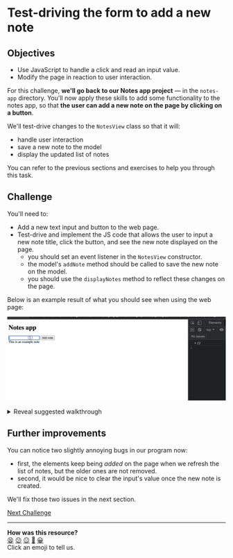 # Test-driving the form to add a new note

## Objectives

 * Use JavaScript to handle a click and read an input value.
 * Modify the page in reaction to user interaction.

For this challenge, **we'll go back to our Notes app project** — in the `notes-app` directory.
You'll now apply these skills to add some functionality to the notes app, so 
that **the user can add a new note on the page by clicking on a button**.

We'll test-drive changes to the `NotesView` class so that it will:
 * handle user interaction
 * save a new note to the model
 * display the updated list of notes
 
You can refer to the previous sections and exercises to help you through this
task.

## Challenge

You'll need to:
 * Add a new text input and button to the web page.
 * Test-drive and implement the JS code that allows the user to input a new note title,
   click the button, and see the new note displayed on the page.
    * you should set an event listener in the `NotesView` constructor.
    * the model's `addNote` method should be called to save the new note on the model.
    * you should use the `displayNotes` method to reflect these changes on the page.

Below is an example result of what you should see when using the web page:

![Typing in a new note](./resources/new-note-input-1.gif)


<details>
  <summary>Reveal suggested walkthrough</summary>

  1. Update the web page to add:
      * an HTML text input to enter the note content
      * a submit button to add the note

      ```html
        <h1>Notes app</h1>

        <input type="text" id="add-note-input" />
        <button id="add-note-btn">Add note</button>

        <div id="main-container">

        </div>
      ```


  2. Write a new test in `notesView.test.js` which:
      * sets up the model and view instances
      * sets the value of the text input to `'This is a new test note'`
      * clicks the submit button
      * then asserts there is a new note element on the page with the contents `'This is a
        new test note'`

      ```js
      // notesView.test.js

      // ...
      it('adds a new note', () => {
        document.body.innerHTML = fs.readFileSync('./index.html');

        const model = new NotesModel();
        const view = new NotesView(model);

        // 1. Fill the input
        const input = document.querySelector('#add-note-input');
        input.value = 'My new amazing test note';

        // 2. Click the button
        const button = document.querySelector('#add-note-btn');
        button.click();

        // 3. The note should be on the page
        expect(document.querySelectorAll('div.note').length).toEqual(1);
        expect(document.querySelectorAll('div.note')[0].textContent).toEqual('My new amazing test note');
      });
      ```

  3. Modify the code in the `NotesView` class so the test passes.

      ```js
      // notesView.js

      class NotesView {
        constructor(model) {
          this.model = model;
          this.mainContainerEl = document.querySelector('#main-container');

          document.querySelector('#add-note-btn').addEventListener('click', () => {
            const newNote = document.querySelector('#add-note-input').value;
            this.addNewNote(newNote);
          });
        }

        addNewNote(newNote) {
          this.model.addNote(newNote);
          this.displayNotes();
        }

        // ...
      }
      ```

</details>

## Further improvements

You can notice two slightly annoying bugs in our program now:
 * first, the elements keep being *added* on the page when we refresh the list of notes,
   but the older ones are not removed.
 * second, it would be nice to clear the input's value once the new note is created.

We'll fix those two issues in the next section.


[Next Challenge](11_fixing_list_refresh.md)

<!-- BEGIN GENERATED SECTION DO NOT EDIT -->

---

**How was this resource?**  
[😫](https://airtable.com/shrUJ3t7KLMqVRFKR?prefill_Repository=makersacademy%2Fjavascript-web-applications&prefill_File=contents%2F10_adding_a_note_ui.md&prefill_Sentiment=😫) [😕](https://airtable.com/shrUJ3t7KLMqVRFKR?prefill_Repository=makersacademy%2Fjavascript-web-applications&prefill_File=contents%2F10_adding_a_note_ui.md&prefill_Sentiment=😕) [😐](https://airtable.com/shrUJ3t7KLMqVRFKR?prefill_Repository=makersacademy%2Fjavascript-web-applications&prefill_File=contents%2F10_adding_a_note_ui.md&prefill_Sentiment=😐) [🙂](https://airtable.com/shrUJ3t7KLMqVRFKR?prefill_Repository=makersacademy%2Fjavascript-web-applications&prefill_File=contents%2F10_adding_a_note_ui.md&prefill_Sentiment=🙂) [😀](https://airtable.com/shrUJ3t7KLMqVRFKR?prefill_Repository=makersacademy%2Fjavascript-web-applications&prefill_File=contents%2F10_adding_a_note_ui.md&prefill_Sentiment=😀)  
Click an emoji to tell us.

<!-- END GENERATED SECTION DO NOT EDIT -->
